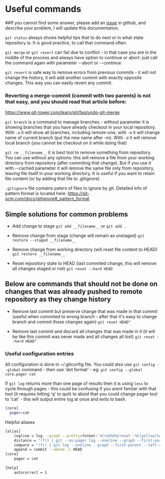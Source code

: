 # Useful commands
##If you cannot find some answer, please add an [issue](https://github.com/freyr/git-troubles/issues) in github, and describe your problem, I will update this documentation.


```git status``` always shows helpful tips that to do next or in what state repository is. 
It is good practice, to call that command often.

```git merge``` or ```git revert``` can fail due to conflict - in that case you are in the middle of the process and always have option to
continue or abort: just call the command again with parameter --abort or --continue

```git revert``` is safe way to remove errors from previous commits - it will not change the history, 
it will add another commit with exactly opposite changes. This way you can easily revert any commit.
### Reverting a merge-commit (commit with two parents) is not that easy, and you should read that article before:
https://www.git-tower.com/learn/git/faq/undo-git-merge

```git branch``` is a command to manage branches - without parameter it is showing branches that you have already checkout in your local repository. 
With ```-a``` it will show all branches, including remote-one, with ```-m``` it will change name of current branch (put the new name after -m).
With ```-d``` it will remove local branch (you cannot be checkout on it while doing that)

```git rm __filename__``` it is best tool to remove something from repository. 
You can use without any options: this will remove a file from your working directory from repository (after commiting that change).
But if you use it with --cached parameter it will remove the same file only from repository, leaving file itself in your working directory.
It is useful if you want to retain file content (or by adding that file to .gitignore)

```.gitignore``` file contains paters of files to ignore by git. Detailed info of pattern format is located here: https://git-scm.com/docs/gitignore#_pattern_format

## Simple solutions for common problems
* Add change to stage
```git add __filename__``` or ```git add .```

* Remove change from stage (change will remain as unstaged)
```git restore --staged __filename__```

* Remove change from working directory (will reset file content to HEAD)
```git restore __filename__```

* Reset repository state to HEAD (last commited change, this will remove all changes staged or not)
```git reset --hard HEAD```

## Below are commands that should not be done on changes that was already pushed to remote repository as they change history
* Remove last commit but preserve change that was made in that commit 
(useful when commited to wrong branch - after that it's easy to change branch and commit those changes again)
```git reset HEAD^```

* Remove last commit and discard all changes that was made in it (it will be like this commit was never made and all changes all lost)
```git reset --hard HEAD^```


### Useful configuration entries
All configuration is done in ~/.gitconfig file. You could also use ```git config --global``` command - then use 'dot format' - eg:
```git config --global core.pager cat```

If ```git log``` returns more than one page of results then it is using ```less``` to cycle through pages - this could be confusing if you arent familar with that tool (it requires hitting 'q' to quit)
to aboid that you could change pager tool to 'cat' - this will output entire log at once and exits to bash.
```bash
[core]
  pager=cat
```

Helpful aliases
```bash
[alias]
    logline = log --graph --pretty=format:'%Cred%h%Creset -%C(yellow)%d%Creset %s %Cgreen(%cr) %C(bold blue)<%an>%Creset' --abbrev-commit
    distance = "!f() { git --no-pager log --oneline --graph --first-parent --left-right --no-decorate HEAD...$1/${2:-$(git rev-parse --abbrev-ref HEAD)}; }; f"
    compare = "!f() { git log --oneline --graph --first-parent --left-right --decorate $1...$2; }; f"
    append = commit --amend -C HEAD
[core]
	pager = cat
	
[help]
	autocorrect = 1
```
